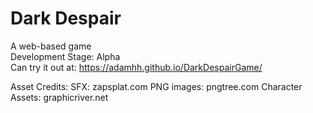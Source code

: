 # Dark Despair <br/>
A web-based game  <br/>
Development Stage: Alpha <br/>
Can try it out at: https://adamhh.github.io/DarkDespairGame/

Asset Credits:
SFX: zapsplat.com
PNG images: pngtree.com
Character Assets: graphicriver.net

